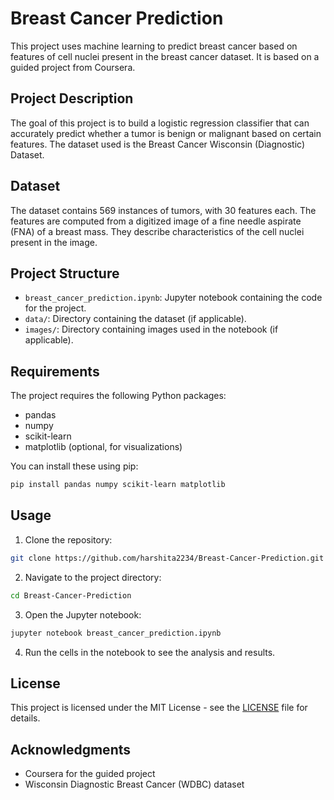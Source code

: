 # Breast Cancer Prediction

This project uses machine learning to predict breast cancer based on features of cell nuclei present in the breast cancer dataset. It is based on a guided project from Coursera.

## Project Description

The goal of this project is to build a logistic regression classifier that can accurately predict whether a tumor is benign or malignant based on certain features. The dataset used is the Breast Cancer Wisconsin (Diagnostic) Dataset.

## Dataset

The dataset contains 569 instances of tumors, with 30 features each. The features are computed from a digitized image of a fine needle aspirate (FNA) of a breast mass. They describe characteristics of the cell nuclei present in the image.

## Project Structure

- `breast_cancer_prediction.ipynb`: Jupyter notebook containing the code for the project.
- `data/`: Directory containing the dataset (if applicable).
- `images/`: Directory containing images used in the notebook (if applicable).

## Requirements

The project requires the following Python packages:
- pandas
- numpy
- scikit-learn
- matplotlib (optional, for visualizations)

You can install these using pip:
```bash
pip install pandas numpy scikit-learn matplotlib
```

## Usage

1. Clone the repository:
```bash
git clone https://github.com/harshita2234/Breast-Cancer-Prediction.git
```

2. Navigate to the project directory:
```bash
cd Breast-Cancer-Prediction
```

3. Open the Jupyter notebook:
```bash
jupyter notebook breast_cancer_prediction.ipynb
```

4. Run the cells in the notebook to see the analysis and results.

## License

This project is licensed under the MIT License - see the [LICENSE](LICENSE) file for details.

## Acknowledgments

- Coursera for the guided project
- Wisconsin Diagnostic Breast Cancer (WDBC) dataset
